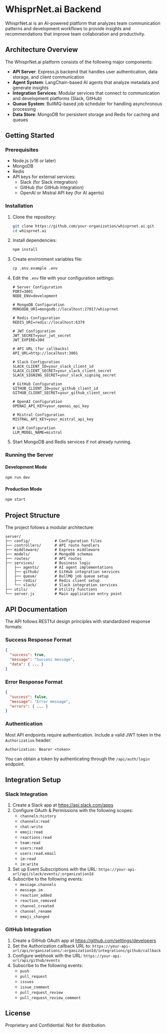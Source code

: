 # WhisprNet.ai Backend

WhisprNet.ai is an AI-powered platform that analyzes team communication patterns and development workflows to provide insights and recommendations that improve team collaboration and productivity.

## Architecture Overview

The WhisprNet.ai platform consists of the following major components:

- **API Server**: Express.js backend that handles user authentication, data storage, and client communication
- **Agent System**: LangChain-based AI agents that analyze metadata and generate insights
- **Integration Services**: Modular services that connect to communication and development platforms (Slack, GitHub)
- **Queue System**: BullMQ-based job scheduler for handling asynchronous processing
- **Data Store**: MongoDB for persistent storage and Redis for caching and queues

## Getting Started

### Prerequisites

- Node.js (v16 or later)
- MongoDB
- Redis
- API keys for external services:
  - Slack (for Slack integration)
  - GitHub (for GitHub integration)
  - OpenAI or Mistral API key (for AI agents)

### Installation

1. Clone the repository:
   ```bash
   git clone https://github.com/your-organization/whisprnet.ai.git
   cd whisprnet.ai
   ```

2. Install dependencies:
   ```bash
   npm install
   ```

3. Create environment variables file:
   ```bash
   cp .env.example .env
   ```

4. Edit the `.env` file with your configuration settings:
   ```
   # Server Configuration
   PORT=3001
   NODE_ENV=development
   
   # MongoDB Configuration
   MONGODB_URI=mongodb://localhost:27017/whisprnet
   
   # Redis Configuration
   REDIS_URI=redis://localhost:6379
   
   # JWT Configuration
   JWT_SECRET=your_jwt_secret
   JWT_EXPIRE=30d
   
   # API URL (for callbacks)
   API_URL=http://localhost:3001
   
   # Slack Configuration
   SLACK_CLIENT_ID=your_slack_client_id
   SLACK_CLIENT_SECRET=your_slack_client_secret
   SLACK_SIGNING_SECRET=your_slack_signing_secret
   
   # GitHub Configuration
   GITHUB_CLIENT_ID=your_github_client_id
   GITHUB_CLIENT_SECRET=your_github_client_secret
   
   # OpenAI Configuration
   OPENAI_API_KEY=your_openai_api_key
   
   # Mistral Configuration
   MISTRAL_API_KEY=your_mistral_api_key
   
   # LLM Configuration
   LLM_MODEL_NAME=mistral
   ```

5. Start MongoDB and Redis services if not already running.

### Running the Server

#### Development Mode
```bash
npm run dev
```

#### Production Mode
```bash
npm start
```

## Project Structure

The project follows a modular architecture:

```
server/
├── config/           # Configuration files
├── controllers/      # API route handlers
├── middleware/       # Express middleware
├── models/           # MongoDB schemas
├── routes/           # API routes
├── services/         # Business logic
│   ├── agents/       # AI agent implementations
│   ├── github/       # GitHub integration services
│   ├── queue/        # BullMQ job queue setup
│   ├── redis/        # Redis client setup
│   └── slack/        # Slack integration services
├── utils/            # Utility functions
└── server.js         # Main application entry point
```

## API Documentation

The API follows RESTful design principles with standardized response formats:

### Success Response Format
```json
{
  "success": true,
  "message": "Success message",
  "data": { ... }
}
```

### Error Response Format
```json
{
  "success": false,
  "message": "Error message",
  "errors": { ... }
}
```

### Authentication

Most API endpoints require authentication. Include a valid JWT token in the `Authorization` header:

```
Authorization: Bearer <token>
```

You can obtain a token by authenticating through the `/api/auth/login` endpoint.

## Integration Setup

### Slack Integration

1. Create a Slack app at https://api.slack.com/apps
2. Configure OAuth & Permissions with the following scopes:
   - `channels:history`
   - `channels:read`
   - `chat:write`
   - `emoji:read`
   - `reactions:read`
   - `team:read`
   - `users:read`
   - `users:read.email`
   - `im:read`
   - `im:write`
3. Set up Event Subscriptions with the URL: `https://your-api-url/api/slack/events/:organizationId`
4. Subscribe to the following events:
   - `message.channels`
   - `message.im`
   - `reaction_added`
   - `reaction_removed`
   - `channel_created`
   - `channel_rename`
   - `emoji_changed`

### GitHub Integration

1. Create a GitHub OAuth app at https://github.com/settings/developers
2. Set the Authorization callback URL to: `https://your-api-url/api/organizations/:organizationId/integrations/github/callback`
3. Configure webhook with the URL: `https://your-api-url/api/github/events`
4. Subscribe to the following events:
   - `push`
   - `pull_request`
   - `issues`
   - `issue_comment`
   - `pull_request_review`
   - `pull_request_review_comment`

## License

Proprietary and Confidential. Not for distribution.